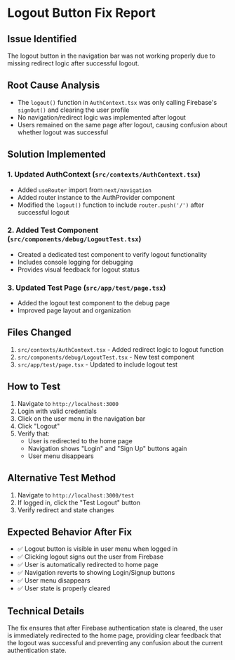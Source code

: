 # Logout Button Fix Report

## Issue Identified
The logout button in the navigation bar was not working properly due to missing redirect logic after successful logout.

## Root Cause Analysis
- The `logout()` function in `AuthContext.tsx` was only calling Firebase's `signOut()` and clearing the user profile
- No navigation/redirect logic was implemented after logout
- Users remained on the same page after logout, causing confusion about whether logout was successful

## Solution Implemented

### 1. Updated AuthContext (`src/contexts/AuthContext.tsx`)
- Added `useRouter` import from `next/navigation`
- Added router instance to the AuthProvider component
- Modified the `logout()` function to include `router.push('/')` after successful logout

### 2. Added Test Component (`src/components/debug/LogoutTest.tsx`)
- Created a dedicated test component to verify logout functionality
- Includes console logging for debugging
- Provides visual feedback for logout status

### 3. Updated Test Page (`src/app/test/page.tsx`)
- Added the logout test component to the debug page
- Improved page layout and organization

## Files Changed
1. `src/contexts/AuthContext.tsx` - Added redirect logic to logout function
2. `src/components/debug/LogoutTest.tsx` - New test component
3. `src/app/test/page.tsx` - Updated to include logout test

## How to Test
1. Navigate to `http://localhost:3000`
2. Login with valid credentials
3. Click on the user menu in the navigation bar
4. Click "Logout"
5. Verify that:
   - User is redirected to the home page
   - Navigation shows "Login" and "Sign Up" buttons again
   - User menu disappears

## Alternative Test Method
1. Navigate to `http://localhost:3000/test`
2. If logged in, click the "Test Logout" button
3. Verify redirect and state changes

## Expected Behavior After Fix
- ✅ Logout button is visible in user menu when logged in
- ✅ Clicking logout signs out the user from Firebase
- ✅ User is automatically redirected to home page
- ✅ Navigation reverts to showing Login/Signup buttons
- ✅ User menu disappears
- ✅ User state is properly cleared

## Technical Details
The fix ensures that after Firebase authentication state is cleared, the user is immediately redirected to the home page, providing clear feedback that the logout was successful and preventing any confusion about the current authentication state.